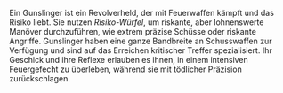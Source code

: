 
Ein Gunslinger ist ein Revolverheld, der mit Feuerwaffen kämpft und das Risiko liebt. Sie nutzen _Risiko-Würfel_, um riskante, aber lohnenswerte Manöver durchzuführen, wie extrem präzise Schüsse oder riskante Angriffe. Gunslinger haben eine ganze Bandbreite an Schusswaffen zur Verfügung und sind auf das Erreichen kritischer Treffer spezialisiert. Ihr Geschick und ihre Reflexe erlauben es ihnen, in einem intensiven Feuergefecht zu überleben, während sie mit tödlicher Präzision zurückschlagen.